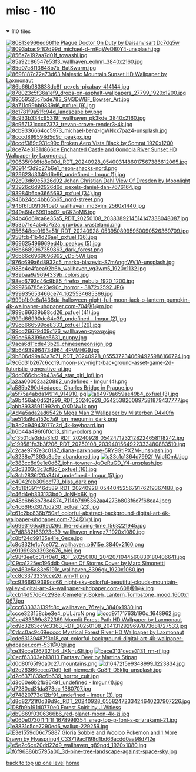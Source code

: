 # misc - 110

<a id=""></a>

## [](/README.MD)
<details open>
<summary>110 files</summary>
<p>

[![80813e966ed66f1e Plague Doctor On Duty by Daisanvisart Dc7dq5w](/.internals/thumbnails/desktop/misc/80813e966ed66f1e_plague_doctor_on_duty_by_daisanvisart_dc7dq5w.jpg "80813e966ed66f1e Plague Doctor On Duty by Daisanvisart Dc7dq5w")](/desktop/misc/80813e966ed66f1e_plague_doctor_on_duty_by_daisanvisart_dc7dq5w.jpg)
[![8093abac9f82d99d_michael-d-rnKqWvO80Y4-unsplash.jpg](/.internals/thumbnails/desktop/misc/8093abac9f82d99d_michael-d-rnKqWvO80Y4-unsplash.jpg "8093abac9f82d99d_michael-d-rnKqWvO80Y4-unsplash.jpg")](/desktop/misc/8093abac9f82d99d_michael-d-rnKqWvO80Y4-unsplash.jpg)
[![856a7e192aa7d01f_towashi.jpg](/.internals/thumbnails/desktop/misc/856a7e192aa7d01f_towashi.jpg "856a7e192aa7d01f_towashi.jpg")](/desktop/misc/856a7e192aa7d01f_towashi.jpg)
[![85a92c86547e53f3_wallhaven_eolmrl_3840x2160.jpg](/.internals/thumbnails/desktop/misc/85a92c86547e53f3_wallhaven_eolmrl_3840x2160.jpg "85a92c86547e53f3_wallhaven_eolmrl_3840x2160.jpg")](/desktop/misc/85a92c86547e53f3_wallhaven_eolmrl_3840x2160.jpg)
[![85d07c8f13648b7b_BatSwarm.jpg](/.internals/thumbnails/desktop/misc/85d07c8f13648b7b_BatSwarm.jpg "85d07c8f13648b7b_BatSwarm.jpg")](/desktop/misc/85d07c8f13648b7b_BatSwarm.jpg)
[![8698187c72e73d63 Majestic Mountain Sunset HD Wallpaper by Laxmonaut](/.internals/thumbnails/desktop/misc/8698187c72e73d63_Majestic%20Mountain%20Sunset%20HD%20Wallpaper%20by%20Laxmonaut.png "8698187c72e73d63 Majestic Mountain Sunset HD Wallpaper by Laxmonaut")](/desktop/misc/8698187c72e73d63_Majestic%20Mountain%20Sunset%20HD%20Wallpaper%20by%20Laxmonaut.png)
[![86b66b983838dc8f_pexels-pixabay-414144.jpg](/.internals/thumbnails/desktop/misc/86b66b983838dc8f_pexels-pixabay-414144.jpg "86b66b983838dc8f_pexels-pixabay-414144.jpg")](/desktop/misc/86b66b983838dc8f_pexels-pixabay-414144.jpg)
[![878023c5f36a1ef9_drops-on-asphalt-wallpapers_27799_1920x1200.jpg](/.internals/thumbnails/desktop/misc/878023c5f36a1ef9_drops-on-asphalt-wallpapers_27799_1920x1200.jpg "878023c5f36a1ef9_drops-on-asphalt-wallpapers_27799_1920x1200.jpg")](/desktop/misc/878023c5f36a1ef9_drops-on-asphalt-wallpapers_27799_1920x1200.jpg)
[![89059525c7bde783_SM3DWBF_Bowser_Art.jpg](/.internals/thumbnails/desktop/misc/89059525c7bde783_SM3DWBF_Bowser_Art.jpg "89059525c7bde783_SM3DWBF_Bowser_Art.jpg")](/desktop/misc/89059525c7bde783_SM3DWBF_Bowser_Art.jpg)
[![8a711c99bb9839d6_pxfuel (9).jpg](/.internals/thumbnails/desktop/misc/8a711c99bb9839d6_pxfuel%20(9).jpg "8a711c99bb9839d6_pxfuel (9).jpg")](/desktop/misc/8a711c99bb9839d6_pxfuel%20(9).jpg)
[![8c1781f9a51fc94d_landscape bw.png](/.internals/thumbnails/desktop/misc/8c1781f9a51fc94d_landscape%20bw.png "8c1781f9a51fc94d_landscape bw.png")](/desktop/misc/8c1781f9a51fc94d_landscape%20bw.png)
[![8c933b334c95319f_wallhaven_pk3kde_3840x2160.jpg](/.internals/thumbnails/desktop/misc/8c933b334c95319f_wallhaven_pk3kde_3840x2160.jpg "8c933b334c95319f_wallhaven_pk3kde_3840x2160.jpg")](/desktop/misc/8c933b334c95319f_wallhaven_pk3kde_3840x2160.jpg)
[![8c957131cccc7373_trevan-crowe-render3-4k.jpg](/.internals/thumbnails/desktop/misc/8c957131cccc7373_trevan-crowe-render3-4k.jpg "8c957131cccc7373_trevan-crowe-render3-4k.jpg")](/desktop/misc/8c957131cccc7373_trevan-crowe-render3-4k.jpg)
[![8cb9336664cc5973_michael-benz-IgWNxx7paz4-unsplash.jpg](/.internals/thumbnails/desktop/misc/8cb9336664cc5973_michael-benz-IgWNxx7paz4-unsplash.jpg "8cb9336664cc5973_michael-benz-IgWNxx7paz4-unsplash.jpg")](/desktop/misc/8cb9336664cc5973_michael-benz-IgWNxx7paz4-unsplash.jpg)
[![8cccd899598d5d9c_peakpx.jpg](/.internals/thumbnails/desktop/misc/8cccd899598d5d9c_peakpx.jpg "8cccd899598d5d9c_peakpx.jpg")](/desktop/misc/8cccd899598d5d9c_peakpx.jpg)
[![8ccdf389c931c99c Broken Aero Vista Black by Somrat 1920x1200](/.internals/thumbnails/desktop/misc/8ccdf389c931c99c_Broken_Aero_Vista___Black___by_somrat%20-%201920x1200.jpg "8ccdf389c931c99c Broken Aero Vista Black by Somrat 1920x1200")](/desktop/misc/8ccdf389c931c99c_Broken_Aero_Vista___Black___by_somrat%20-%201920x1200.jpg)
[![8ce74e3131d866ce Enchanted Castle and Gondola River Sunset HD Wallpaper by Laxmonaut](/.internals/thumbnails/desktop/misc/8ce74e3131d866ce_Enchanted%20Castle%20and%20Gondola%20River%20Sunset%20HD%20Wallpaper%20by%20Laxmonaut.png "8ce74e3131d866ce Enchanted Castle and Gondola River Sunset HD Wallpaper by Laxmonaut")](/desktop/misc/8ce74e3131d866ce_Enchanted%20Castle%20and%20Gondola%20River%20Sunset%20HD%20Wallpaper%20by%20Laxmonaut.png)
[![90635f966fd8e00d_RDT_20240928_0540031486017567386612065.jpg](/.internals/thumbnails/desktop/misc/90635f966fd8e00d_RDT_20240928_0540031486017567386612065.jpg "90635f966fd8e00d_RDT_20240928_0540031486017567386612065.jpg")](/desktop/misc/90635f966fd8e00d_RDT_20240928_0540031486017567386612065.jpg)
[![90914f3d9c27b6e1_neon-shacks-nord.png](/.internals/thumbnails/desktop/misc/90914f3d9c27b6e1_neon-shacks-nord.png "90914f3d9c27b6e1_neon-shacks-nord.png")](/desktop/misc/90914f3d9c27b6e1_neon-shacks-nord.png)
[![929623d3349d6e96_undefined - Imgur (1).jpg](/.internals/thumbnails/desktop/misc/929623d3349d6e96_undefined%20-%20Imgur%20(1).jpg "929623d3349d6e96_undefined - Imgur (1).jpg")](/desktop/misc/929623d3349d6e96_undefined%20-%20Imgur%20(1).jpg)
[![92c93d69e5926d92 Johan Christian Dahl View Of Dresden by Moonlight](/.internals/thumbnails/desktop/misc/92c93d69e5926d92_Johan_Christian_Dahl_-_View_of_Dresden_by_Moonlight.jpg "92c93d69e5926d92 Johan Christian Dahl View Of Dresden by Moonlight")](/desktop/misc/92c93d69e5926d92_Johan_Christian_Dahl_-_View_of_Dresden_by_Moonlight.jpg)
[![93926c6d92926d6d_pexels-daniel-dan-7676164.jpg](/.internals/thumbnails/desktop/misc/93926c6d92926d6d_pexels-daniel-dan-7676164.jpg "93926c6d92926d6d_pexels-daniel-dan-7676164.jpg")](/desktop/misc/93926c6d92926d6d_pexels-daniel-dan-7676164.jpg)
[![93984b6ce3665693_pxfuel (34).jpg](/.internals/thumbnails/desktop/misc/93984b6ce3665693_pxfuel%20(34).jpg "93984b6ce3665693_pxfuel (34).jpg")](/desktop/misc/93984b6ce3665693_pxfuel%20(34).jpg)
[![946b24cc4bb65b65_nord-street.png](/.internals/thumbnails/desktop/misc/946b24cc4bb65b65_nord-street.png "946b24cc4bb65b65_nord-street.png")](/desktop/misc/946b24cc4bb65b65_nord-street.png)
[![946f6fd0910f4be0_wallhaven_md3vjm_2560x1440.jpg](/.internals/thumbnails/desktop/misc/946f6fd0910f4be0_wallhaven_md3vjm_2560x1440.jpg "946f6fd0910f4be0_wallhaven_md3vjm_2560x1440.jpg")](/desktop/misc/946f6fd0910f4be0_wallhaven_md3vjm_2560x1440.jpg)
[![949a6f4c6991bb92_uGK3oM6.jpg](/.internals/thumbnails/desktop/misc/949a6f4c6991bb92_uGK3oM6.jpg "949a6f4c6991bb92_uGK3oM6.jpg")](/desktop/misc/949a6f4c6991bb92_uGK3oM6.jpg)
[![94b46d69ca8e35a5_RDT_20250108_2038389214514147338048087.jpg](/.internals/thumbnails/desktop/misc/94b46d69ca8e35a5_RDT_20250108_2038389214514147338048087.jpg "94b46d69ca8e35a5_RDT_20250108_2038389214514147338048087.jpg")](/desktop/misc/94b46d69ca8e35a5_RDT_20250108_2038389214514147338048087.jpg)
[![953b71e4a54c752a_gruvbox_wasteland.png](/.internals/thumbnails/desktop/misc/953b71e4a54c752a_gruvbox_wasteland.png "953b71e4a54c752a_gruvbox_wasteland.png")](/desktop/misc/953b71e4a54c752a_gruvbox_wasteland.png)
[![956648ce0f93a51f_RDT_20240928_0539508995950090526369709.jpg](/.internals/thumbnails/desktop/misc/956648ce0f93a51f_RDT_20240928_0539508995950090526369709.jpg "956648ce0f93a51f_RDT_20240928_0539508995950090526369709.jpg")](/desktop/misc/956648ce0f93a51f_RDT_20240928_0539508995950090526369709.jpg)
[![958fcb41b4d26ae1_pxfuel (36).jpg](/.internals/thumbnails/desktop/misc/958fcb41b4d26ae1_pxfuel%20(36).jpg "958fcb41b4d26ae1_pxfuel (36).jpg")](/desktop/misc/958fcb41b4d26ae1_pxfuel%20(36).jpg)
[![969625496969ed4b_peakpx (5).jpg](/.internals/thumbnails/desktop/misc/969625496969ed4b_peakpx%20(5).jpg "969625496969ed4b_peakpx (5).jpg")](/desktop/misc/969625496969ed4b_peakpx%20(5).jpg)
[![96b6689967359863_dark_forest.png](/.internals/thumbnails/desktop/misc/96b6689967359863_dark_forest.png "96b6689967359863_dark_forest.png")](/desktop/misc/96b6689967359863_dark_forest.png)
[![96b66c6969696992_yD5I5WH.jpg](/.internals/thumbnails/desktop/misc/96b66c6969696992_yD5I5WH.jpg "96b66c6969696992_yD5I5WH.jpg")](/desktop/misc/96b66c6969696992_yD5I5WH.jpg)
[![976c699a6d8932c5_marko-blazevic-S7mAngnWV1A-unsplash.jpg](/.internals/thumbnails/desktop/misc/976c699a6d8932c5_marko-blazevic-S7mAngnWV1A-unsplash.jpg "976c699a6d8932c5_marko-blazevic-S7mAngnWV1A-unsplash.jpg")](/desktop/misc/976c699a6d8932c5_marko-blazevic-S7mAngnWV1A-unsplash.jpg)
[![988c4c4faea92b6b_wallhaven_vg3wm5_1920x1132.jpg](/.internals/thumbnails/desktop/misc/988c4c4faea92b6b_wallhaven_vg3wm5_1920x1132.jpg "988c4c4faea92b6b_wallhaven_vg3wm5_1920x1132.jpg")](/desktop/misc/988c4c4faea92b6b_wallhaven_vg3wm5_1920x1132.jpg)
[![989baa9a9694339b_colors.jpg](/.internals/thumbnails/desktop/misc/989baa9a9694339b_colors.jpg "989baa9a9694339b_colors.jpg")](/desktop/misc/989baa9a9694339b_colors.jpg)
[![98ec6793c46c9b85_firefox_nebula_1920_1200.jpg](/.internals/thumbnails/desktop/misc/98ec6793c46c9b85_firefox_nebula_1920_1200.jpg "98ec6793c46c9b85_firefox_nebula_1920_1200.jpg")](/desktop/misc/98ec6793c46c9b85_firefox_nebula_1920_1200.jpg)
[![999766785e23e90c_horror - 3872x2592.JPG](/.internals/thumbnails/desktop/misc/999766785e23e90c_horror%20-%203872x2592.jpg "999766785e23e90c_horror - 3872x2592.JPG")](/desktop/misc/999766785e23e90c_horror%20-%203872x2592.JPG)
[![999935653466ce74_1625534685366.jpg](/.internals/thumbnails/desktop/misc/999935653466ce74_1625534685366.jpg "999935653466ce74_1625534685366.jpg")](/desktop/misc/999935653466ce74_1625534685366.jpg)
[![999b1b9c6a1436da_halloween-night-full-moon-jack-o-lantern-pumpkin-4k-wallpaper-uhdpaper.com-704@1@m.jpg](/.internals/thumbnails/desktop/misc/999b1b9c6a1436da_halloween-night-full-moon-jack-o-lantern-pumpkin-4k-wallpaper-uhdpaper.com-704@1@m.jpg "999b1b9c6a1436da_halloween-night-full-moon-jack-o-lantern-pumpkin-4k-wallpaper-uhdpaper.com-704@1@m.jpg")](/desktop/misc/999b1b9c6a1436da_halloween-night-full-moon-jack-o-lantern-pumpkin-4k-wallpaper-uhdpaper.com-704@1@m.jpg)
[![999c66639b98cd26_pxfuel (41).jpg](/.internals/thumbnails/desktop/misc/999c66639b98cd26_pxfuel%20(41).jpg "999c66639b98cd26_pxfuel (41).jpg")](/desktop/misc/999c66639b98cd26_pxfuel%20(41).jpg)
[![999d66990de64c39_undefined - Imgur (2).jpg](/.internals/thumbnails/desktop/misc/999d66990de64c39_undefined%20-%20Imgur%20(2).jpg "999d66990de64c39_undefined - Imgur (2).jpg")](/desktop/misc/999d66990de64c39_undefined%20-%20Imgur%20(2).jpg)
[![99c6666599ce8333_pxfuel (29).jpg](/.internals/thumbnails/desktop/misc/99c6666599ce8333_pxfuel%20(29).jpg "99c6666599ce8333_pxfuel (29).jpg")](/desktop/misc/99c6666599ce8333_pxfuel%20(29).jpg)
[![99cd26679d09c176_wallhaven-zyxvqy.jpg](/.internals/thumbnails/desktop/misc/99cd26679d09c176_wallhaven-zyxvqy.jpg "99cd26679d09c176_wallhaven-zyxvqy.jpg")](/desktop/misc/99cd26679d09c176_wallhaven-zyxvqy.jpg)
[![99ce663199ce6631_puppy.jpg](/.internals/thumbnails/desktop/misc/99ce663199ce6631_puppy.jpg "99ce663199ce6631_puppy.jpg")](/desktop/misc/99ce663199ce6631_puppy.jpg)
[![9aca6d11cde43b29_chineseneonsign.jpg](/.internals/thumbnails/desktop/misc/9aca6d11cde43b29_chineseneonsign.jpg "9aca6d11cde43b29_chineseneonsign.jpg")](/desktop/misc/9aca6d11cde43b29_chineseneonsign.jpg)
[![9b6493996473d964_4PVMHG9.jpg](/.internals/thumbnails/desktop/misc/9b6493996473d964_4PVMHG9.jpg "9b6493996473d964_4PVMHG9.jpg")](/desktop/misc/9b6493996473d964_4PVMHG9.jpg)
[![9b806d99a63a7c71_RDT_20240928_0555372340694925986166724.jpg](/.internals/thumbnails/desktop/misc/9b806d99a63a7c71_RDT_20240928_0555372340694925986166724.jpg "9b806d99a63a7c71_RDT_20240928_0555372340694925986166724.jpg")](/desktop/misc/9b806d99a63a7c71_RDT_20240928_0555372340694925986166724.jpg)
[![9c6d31b267c6cc19_moon-sky-night-background-asset-game-2d-futuristic-generative-ai.jpg](/.internals/thumbnails/desktop/misc/9c6d31b267c6cc19_moon-sky-night-background-asset-game-2d-futuristic-generative-ai.jpg "9c6d31b267c6cc19_moon-sky-night-background-asset-game-2d-futuristic-generative-ai.jpg")](/desktop/misc/9c6d31b267c6cc19_moon-sky-night-background-asset-game-2d-futuristic-generative-ai.jpg)
[![9dd066cbc9b43a64_star_girl_lofi.jpg](/.internals/thumbnails/desktop/misc/9dd066cbc9b43a64_star_girl_lofi.jpg "9dd066cbc9b43a64_star_girl_lofi.jpg")](/desktop/misc/9dd066cbc9b43a64_star_girl_lofi.jpg)
[![a2aa00002aa20882_undefined - Imgur (4).png](/.internals/thumbnails/desktop/misc/a2aa00002aa20882_undefined%20-%20Imgur%20(4).png "a2aa00002aa20882_undefined - Imgur (4).png")](/desktop/misc/a2aa00002aa20882_undefined%20-%20Imgur%20(4).png)
[![a585b290d4edacec_Charles Bridge in Prague.jpg](/.internals/thumbnails/desktop/misc/a585b290d4edacec_Charles%20Bridge%20in%20Prague.jpg "a585b290d4edacec_Charles Bridge in Prague.jpg")](/desktop/misc/a585b290d4edacec_Charles%20Bridge%20in%20Prague.jpg)
[![a5f75a4abda14914_914910.jpg](/.internals/thumbnails/desktop/misc/a5f75a4abda14914_914910.jpg "a5f75a4abda14914_914910.jpg")](/desktop/misc/a5f75a4abda14914_914910.jpg)
[![a64979a659ae49b4_pxfuel (3).jpg](/.internals/thumbnails/desktop/misc/a64979a659ae49b4_pxfuel%20(3).jpg "a64979a659ae49b4_pxfuel (3).jpg")](/desktop/misc/a64979a659ae49b4_pxfuel%20(3).jpg)
[![a9b456ab0d52f299_RDT_20240928_0542538260897581879437777.jpg](/.internals/thumbnails/desktop/misc/a9b456ab0d52f299_RDT_20240928_0542538260897581879437777.jpg "a9b456ab0d52f299_RDT_20240928_0542538260897581879437777.jpg")](/desktop/misc/a9b456ab0d52f299_RDT_20240928_0542538260897581879437777.jpg)
[![abb39335911992cb_OXDNw1k.png](/.internals/thumbnails/desktop/misc/abb39335911992cb_OXDNw1k.png "abb39335911992cb_OXDNw1k.png")](/desktop/misc/abb39335911992cb_OXDNw1k.png)
[![Ad4a5ada2ad6542b Mega Man 2 Wallpaper by Mlsterben D4xl0fn](/.internals/thumbnails/desktop/misc/ad4a5ada2ad6542b_mega_man_2_wallpaper_by_mlsterben-d4xl0fn.jpg "Ad4a5ada2ad6542b Mega Man 2 Wallpaper by Mlsterben D4xl0fn")](/desktop/misc/ad4a5ada2ad6542b_mega_man_2_wallpaper_by_mlsterben-d4xl0fn.jpg)
[![ae516a9da152c7a9_ign_megumin_dark.png](/.internals/thumbnails/desktop/misc/ae516a9da152c7a9_ign_megumin_dark.png "ae516a9da152c7a9_ign_megumin_dark.png")](/desktop/misc/ae516a9da152c7a9_ign_megumin_dark.png)
[![b3d2c94943077c3d_4k-keyboard.jpg](/.internals/thumbnails/desktop/misc/b3d2c94943077c3d_4k-keyboard.jpg "b3d2c94943077c3d_4k-keyboard.jpg")](/desktop/misc/b3d2c94943077c3d_4k-keyboard.jpg)
[![b6b44a496f6f0c13_shiny-colors.png](/.internals/thumbnails/desktop/misc/b6b44a496f6f0c13_shiny-colors.png "b6b44a496f6f0c13_shiny-colors.png")](/desktop/misc/b6b44a496f6f0c13_shiny-colors.png)
[![c13501de3dda3fc0_RDT_20240928_0542471232128224658118242.jpg](/.internals/thumbnails/desktop/misc/c13501de3dda3fc0_RDT_20240928_0542471232128224658118242.jpg "c13501de3dda3fc0_RDT_20240928_0542471232128224658118242.jpg")](/desktop/misc/c13501de3dda3fc0_RDT_20240928_0542471232128224658118242.jpg)
[![c199581fe3b3f206_RDT_20250108_2039401564922333480883510.jpg](/.internals/thumbnails/desktop/misc/c199581fe3b3f206_RDT_20250108_2039401564922333480883510.jpg "c199581fe3b3f206_RDT_20250108_2039401564922333480883510.jpg")](/desktop/misc/c199581fe3b3f206_RDT_20250108_2039401564922333480883510.jpg)
[![c2cae9797e3c0187_diana-parkhouse-5RY9GtjPXZM-unsplash.jpg](/.internals/thumbnails/desktop/misc/c2cae9797e3c0187_diana-parkhouse-5RY9GtjPXZM-unsplash.jpg "c2cae9797e3c0187_diana-parkhouse-5RY9GtjPXZM-unsplash.jpg")](/desktop/misc/c2cae9797e3c0187_diana-parkhouse-5RY9GtjPXZM-unsplash.jpg)
[![c3238e71393c3c9e_abandoned.jpg](/.internals/thumbnails/desktop/misc/c3238e71393c3c9e_abandoned.jpg "c3238e71393c3c9e_abandoned.jpg")](/desktop/misc/c3238e71393c3c9e_abandoned.jpg)
[![c33c1c1364d7992f_Wip1OmU.jpg](/.internals/thumbnails/desktop/misc/c33c1c1364d7992f_Wip1OmU.jpg "c33c1c1364d7992f_Wip1OmU.jpg")](/desktop/misc/c33c1c1364d7992f_Wip1OmU.jpg)
[![c383cc8d9e1e0d67_john-towner-JgOeRuGD_Y4-unsplash.jpg](/.internals/thumbnails/desktop/misc/c383cc8d9e1e0d67_john-towner-JgOeRuGD_Y4-unsplash.jpg "c383cc8d9e1e0d67_john-towner-JgOeRuGD_Y4-unsplash.jpg")](/desktop/misc/c383cc8d9e1e0d67_john-towner-JgOeRuGD_Y4-unsplash.jpg)
[![c3c3303c3c3cf8c7_pxfuel (16).jpg](/.internals/thumbnails/desktop/misc/c3c3303c3c3cf8c7_pxfuel%20(16).jpg "c3c3303c3c3cf8c7_pxfuel (16).jpg")](/desktop/misc/c3c3303c3c3cf8c7_pxfuel%20(16).jpg)
[![c3cb2836f20a34bf_undefined - Imgur (5).jpg](/.internals/thumbnails/desktop/misc/c3cb2836f20a34bf_undefined%20-%20Imgur%20(5).jpg "c3cb2836f20a34bf_undefined - Imgur (5).jpg")](/desktop/misc/c3cb2836f20a34bf_undefined%20-%20Imgur%20(5).jpg)
[![c4042feb309ccf73_bliss_dark.png](/.internals/thumbnails/desktop/misc/c4042feb309ccf73_bliss_dark.png "c4042feb309ccf73_bliss_dark.png")](/desktop/misc/c4042feb309ccf73_bliss_dark.png)
[![c4516f391f46d589_RDT_20240928_054404525679176219367488.jpg](/.internals/thumbnails/desktop/misc/c4516f391f46d589_RDT_20240928_054404525679176219367488.jpg "c4516f391f46d589_RDT_20240928_054404525679176219367488.jpg")](/desktop/misc/c4516f391f46d589_RDT_20240928_054404525679176219367488.jpg)
[![c46d4eb333133bd0_JoNHc6K.jpg](/.internals/thumbnails/desktop/misc/c46d4eb333133bd0_JoNHc6K.jpg "c46d4eb333133bd0_JoNHc6K.jpg")](/desktop/misc/c46d4eb333133bd0_JoNHc6K.jpg)
[![c48e6b63b78e4874_7114b7d95362aa4273b803f6c7f68ea4.jpeg](/.internals/thumbnails/desktop/misc/c48e6b63b78e4874_7114b7d95362aa4273b803f6c7f68ea4.jpeg "c48e6b63b78e4874_7114b7d95362aa4273b803f6c7f68ea4.jpeg")](/desktop/misc/c48e6b63b78e4874_7114b7d95362aa4273b803f6c7f68ea4.jpeg)
[![c4c66f6d307bd230_pxfuel (23).jpg](/.internals/thumbnails/desktop/misc/c4c66f6d307bd230_pxfuel%20(23).jpg "c4c66f6d307bd230_pxfuel (23).jpg")](/desktop/misc/c4c66f6d307bd230_pxfuel%20(23).jpg)
[![c61c2bc836b750af_colorful-abstract-background-digital-art-4k-wallpaper-uhdpaper.com-724@1@l.jpg](/.internals/thumbnails/desktop/misc/c61c2bc836b750af_colorful-abstract-background-digital-art-4k-wallpaper-uhdpaper.com-724@1@l.jpg "c61c2bc836b750af_colorful-abstract-background-digital-art-4k-wallpaper-uhdpaper.com-724@1@l.jpg")](/desktop/misc/c61c2bc836b750af_colorful-abstract-background-digital-art-4k-wallpaper-uhdpaper.com-724@1@l.jpg)
[![c6993166cd99d266_the-relaxing-time_1563221945.jpg](/.internals/thumbnails/desktop/misc/c6993166cd99d266_the-relaxing-time_1563221945.jpg "c6993166cd99d266_the-relaxing-time_1563221945.jpg")](/desktop/misc/c6993166cd99d266_the-relaxing-time_1563221945.jpg)
[![c7d8382f63923c39_wallhaven_nkwqz7_1920x1080.jpg](/.internals/thumbnails/desktop/misc/c7d8382f63923c39_wallhaven_nkwqz7_1920x1080.jpg "c7d8382f63923c39_wallhaven_nkwqz7_1920x1080.jpg")](/desktop/misc/c7d8382f63923c39_wallhaven_nkwqz7_1920x1080.jpg)
[![c8bf24d99135e41e_Gece.jpg](/.internals/thumbnails/desktop/misc/c8bf24d99135e41e_Gece.jpg "c8bf24d99135e41e_Gece.jpg")](/desktop/misc/c8bf24d99135e41e_Gece.jpg)
[![c8c332fe1c7ce072_wallhaven_p97l5e_3840x2160.png](/.internals/thumbnails/desktop/misc/c8c332fe1c7ce072_wallhaven_p97l5e_3840x2160.png "c8c332fe1c7ce072_wallhaven_p97l5e_3840x2160.png")](/desktop/misc/c8c332fe1c7ce072_wallhaven_p97l5e_3840x2160.png)
[![c919998b3393c676_bici.jpg](/.internals/thumbnails/desktop/misc/c919998b3393c676_bici.jpg "c919998b3393c676_bici.jpg")](/desktop/misc/c919998b3393c676_bici.jpg)
[![c98f3ee0c317f0e0_RDT_20250108_2042071044560830180406641.jpg](/.internals/thumbnails/desktop/misc/c98f3ee0c317f0e0_RDT_20250108_2042071044560830180406641.jpg "c98f3ee0c317f0e0_RDT_20250108_2042071044560830180406641.jpg")](/desktop/misc/c98f3ee0c317f0e0_RDT_20250108_2042071044560830180406641.jpg)
[![C9ca1225ec196ddb Queen Of Storms Cover by Marc Simonetti](/.internals/thumbnails/desktop/misc/c9ca1225ec196ddb_Queen%20of%20Storms%20Cover%20by%20Marc%20Simonetti.jpg "C9ca1225ec196ddb Queen Of Storms Cover by Marc Simonetti")](/desktop/misc/c9ca1225ec196ddb_Queen%20of%20Storms%20Cover%20by%20Marc%20Simonetti.jpg)
[![cc463e5d83e5191e_wallhaven_8396gk_1920x1080.jpg](/.internals/thumbnails/desktop/misc/cc463e5d83e5191e_wallhaven_8396gk_1920x1080.jpg "cc463e5d83e5191e_wallhaven_8396gk_1920x1080.jpg")](/desktop/misc/cc463e5d83e5191e_wallhaven_8396gk_1920x1080.jpg)
[![cc8c3373339cce26_win-11.png](/.internals/thumbnails/desktop/misc/cc8c3373339cce26_win-11.png "cc8c3373339cce26_win-11.png")](/desktop/misc/cc8c3373339cce26_win-11.png)
[![cc9366639399cc66_night-sky-colorful-beautiful-clouds-mountain-valley-digital-art-4k-wallpaper-uhdpaper.com-608@1@k.jpg](/.internals/thumbnails/desktop/misc/cc9366639399cc66_night-sky-colorful-beautiful-clouds-mountain-valley-digital-art-4k-wallpaper-uhdpaper.com-608@1@k.jpg "cc9366639399cc66_night-sky-colorful-beautiful-clouds-mountain-valley-digital-art-4k-wallpaper-uhdpaper.com-608@1@k.jpg")](/desktop/misc/cc9366639399cc66_night-sky-colorful-beautiful-clouds-mountain-valley-digital-art-4k-wallpaper-uhdpaper.com-608@1@k.jpg)
[![ccb14d57d64c298e_Cemetery_Bokeh_Lantern_Tombstone_mood_1600x1067.jpg](/.internals/thumbnails/desktop/misc/ccb14d57d64c298e_Cemetery_Bokeh_Lantern_Tombstone_mood_1600x1067.jpg "ccb14d57d64c298e_Cemetery_Bokeh_Lantern_Tombstone_mood_1600x1067.jpg")](/desktop/misc/ccb14d57d64c298e_Cemetery_Bokeh_Lantern_Tombstone_mood_1600x1067.jpg)
[![ccc633333139fc8c_wallhaven_76zejv_3840x1930.jpg](/.internals/thumbnails/desktop/misc/ccc633333139fc8c_wallhaven_76zejv_3840x1930.jpg "ccc633333139fc8c_wallhaven_76zejv_3840x1930.jpg")](/desktop/misc/ccc633333139fc8c_wallhaven_76zejv_3840x1930.jpg)
[![ccce323158cbe3e4_pULJrcN.png](/.internals/thumbnails/desktop/misc/ccce323158cbe3e4_pULJrcN.png "ccce323158cbe3e4_pULJrcN.png")](/desktop/misc/ccce323158cbe3e4_pULJrcN.png)
[![ccd97171763b190c_1648962.jpg](/.internals/thumbnails/desktop/misc/ccd97171763b190c_1648962.jpg "ccd97171763b190c_1648962.jpg")](/desktop/misc/ccd97171763b190c_1648962.jpg)
[![Cce433399e872369 Moonlit Forest Path HD Wallpaper by Laxmonaut](/.internals/thumbnails/desktop/misc/cce433399e872369_Moonlit%20Forest%20Path%20HD%20Wallpaper%20by%20Laxmonaut.png "Cce433399e872369 Moonlit Forest Path HD Wallpaper by Laxmonaut")](/desktop/misc/cce433399e872369_Moonlit%20Forest%20Path%20HD%20Wallpaper%20by%20Laxmonaut.png)
[![cd9c3263cc9c3363_RDT_20250108_2041312929697873681727533.jpg](/.internals/thumbnails/desktop/misc/cd9c3263cc9c3363_RDT_20250108_2041312929697873681727533.jpg "cd9c3263cc9c3363_RDT_20250108_2041312929697873681727533.jpg")](/desktop/misc/cd9c3263cc9c3363_RDT_20250108_2041312929697873681727533.jpg)
[![Cdcc0ac9c69ecccc Mystical Forest River HD Wallpaper by Laxmonaut](/.internals/thumbnails/desktop/misc/cdcc0ac9c69ecccc_Mystical%20Forest%20River%20HD%20Wallpaper%20by%20Laxmonaut.png "Cdcc0ac9c69ecccc Mystical Forest River HD Wallpaper by Laxmonaut")](/desktop/misc/cdcc0ac9c69ecccc_Mystical%20Forest%20River%20HD%20Wallpaper%20by%20Laxmonaut.png)
[![cde63139487f3c18_cat-colorful-background-digital-art-4k-wallpaper-uhdpaper.com-531@0@i.jpg](/.internals/thumbnails/desktop/misc/cde63139487f3c18_cat-colorful-background-digital-art-4k-wallpaper-uhdpaper.com-531@0@i.jpg "cde63139487f3c18_cat-colorful-background-digital-art-4k-wallpaper-uhdpaper.com-531@0@i.jpg")](/desktop/misc/cde63139487f3c18_cat-colorful-background-digital-art-4k-wallpaper-uhdpaper.com-531@0@i.jpg)
[![ce39cce1267321b6_JKNnuSE.jpg](/.internals/thumbnails/desktop/misc/ce39cce1267321b6_JKNnuSE.jpg "ce39cce1267321b6_JKNnuSE.jpg")](/desktop/misc/ce39cce1267321b6_JKNnuSE.jpg)
[![cece3131cece3131_rm-rf.jpg](/.internals/thumbnails/desktop/misc/cece3131cece3131_rm-rf.jpg "cece3131cece3131_rm-rf.jpg")](/desktop/misc/cece3131cece3131_rm-rf.jpg)
[![Cecf63303eb13813 Fantasy Deer by Martina Stipan](/.internals/thumbnails/desktop/misc/cecf63303eb13813_Fantasy%20Deer%20by%20Martina%20Stipan.jpg "Cecf63303eb13813 Fantasy Deer by Martina Stipan")](/desktop/misc/cecf63303eb13813_Fantasy%20Deer%20by%20Martina%20Stipan.jpg)
[![d0d80f65f9da0c27_mountains.png](/.internals/thumbnails/desktop/misc/d0d80f65f9da0c27_mountains.png "d0d80f65f9da0c27_mountains.png")](/desktop/misc/d0d80f65f9da0c27_mountains.png)
[![d16472f5e9348999_1223834.jpg](/.internals/thumbnails/desktop/misc/d16472f5e9348999_1223834.jpg "d16472f5e9348999_1223834.jpg")](/desktop/misc/d16472f5e9348999_1223834.jpg)
[![d2c26366eccc70d9_leif-niemczik-Gp8R_D5klig-unsplash.jpg](/.internals/thumbnails/desktop/misc/d2c26366eccc70d9_leif-niemczik-Gp8R_D5klig-unsplash.jpg "d2c26366eccc70d9_leif-niemczik-Gp8R_D5klig-unsplash.jpg")](/desktop/misc/d2c26366eccc70d9_leif-niemczik-Gp8R_D5klig-unsplash.jpg)
[![d2c6371839c6b639_horror_cult.jpg](/.internals/thumbnails/desktop/misc/d2c6371839c6b639_horror_cult.jpg "d2c6371839c6b639_horror_cult.jpg")](/desktop/misc/d2c6371839c6b639_horror_cult.jpg)
[![d3c60e9b2fb86491_undefined - Imgur (1).jpg](/.internals/thumbnails/desktop/misc/d3c60e9b2fb86491_undefined%20-%20Imgur%20(1).jpg "d3c60e9b2fb86491_undefined - Imgur (1).jpg")](/desktop/misc/d3c60e9b2fb86491_undefined%20-%20Imgur%20(1).jpg)
[![d7280cd31da873dc_1380707.jpg](/.internals/thumbnails/desktop/misc/d7280cd31da873dc_1380707.jpg "d7280cd31da873dc_1380707.jpg")](/desktop/misc/d7280cd31da873dc_1380707.jpg)
[![d74820773d12bf91_undefined - Imgur (3).jpg](/.internals/thumbnails/desktop/misc/d74820773d12bf91_undefined%20-%20Imgur%20(3).jpg "d74820773d12bf91_undefined - Imgur (3).jpg")](/desktop/misc/d74820773d12bf91_undefined%20-%20Imgur%20(3).jpg)
[![d8d82721f0d39d9c_RDT_20240928_0558247233424640237907226.jpg](/.internals/thumbnails/desktop/misc/d8d82721f0d39d9c_RDT_20240928_0558247233424640237907226.jpg "d8d82721f0d39d9c_RDT_20240928_0558247233424640237907226.jpg")](/desktop/misc/d8d82721f0d39d9c_RDT_20240928_0558247233424640237907226.jpg)
[![D8fb9b191d0770e0 Forest Spirit by J Witless](/.internals/thumbnails/desktop/misc/d8fb9b191d0770e0_Forest%20Spirit%20by%20j-witless.png "D8fb9b191d0770e0 Forest Spirit by J Witless")](/desktop/misc/d8fb9b191d0770e0_Forest%20Spirit%20by%20j-witless.png)
[![db9869f0306366b6_red-planet-moon-4k-zj.jpg](/.internals/thumbnails/desktop/misc/db9869f0306366b6_red-planet-moon-4k-zj.jpg "db9869f0306366b6_red-planet-moon-4k-zj.jpg")](/desktop/misc/db9869f0306366b6_red-planet-moon-4k-zj.jpg)
[![e060e0730f1f1f1f_1678999354_sneg-top-p-foni-s-prizrakami-21.jpg](/.internals/thumbnails/desktop/misc/e060e0730f1f1f1f_1678999354_sneg-top-p-foni-s-prizrakami-21.jpg "e060e0730f1f1f1f_1678999354_sneg-top-p-foni-s-prizrakami-21.jpg")](/desktop/misc/e060e0730f1f1f1f_1678999354_sneg-top-p-foni-s-prizrakami-21.jpg)
[![e3831c5ce7290ed6_wallup-229259.jpg](/.internals/thumbnails/desktop/misc/e3831c5ce7290ed6_wallup-229259.jpg "e3831c5ce7290ed6_wallup-229259.jpg")](/desktop/misc/e3831c5ce7290ed6_wallup-229259.jpg)
[![E3e1559d06c75887 Gloria Sobble and Wooloo Pokemon and 1 More Drawn by Flyaspring4 C33719acf198d1bd66acdd0aa98d712e](/.internals/thumbnails/desktop/misc/e3e1559d06c75887___gloria_sobble_and_wooloo_pokemon_and_1_more_drawn_by_flyaspring4__c33719acf198d1bd66acdd0aa98d712e.png "E3e1559d06c75887 Gloria Sobble and Wooloo Pokemon and 1 More Drawn by Flyaspring4 C33719acf198d1bd66acdd0aa98d712e")](/desktop/misc/e3e1559d06c75887___gloria_sobble_and_wooloo_pokemon_and_1_more_drawn_by_flyaspring4__c33719acf198d1bd66acdd0aa98d712e.png)
[![e5e2c6ce20dd22d9_wallhaven_g89pqd_1920x1080.jpg](/.internals/thumbnails/desktop/misc/e5e2c6ce20dd22d9_wallhaven_g89pqd_1920x1080.jpg "e5e2c6ce20dd22d9_wallhaven_g89pqd_1920x1080.jpg")](/desktop/misc/e5e2c6ce20dd22d9_wallhaven_g89pqd_1920x1080.jpg)
[![f6f96886b5795a00_3d-pine-tree-landscape-against-space-sky.jpg](/.internals/thumbnails/desktop/misc/f6f96886b5795a00_3d-pine-tree-landscape-against-space-sky.jpg "f6f96886b5795a00_3d-pine-tree-landscape-against-space-sky.jpg")](/desktop/misc/f6f96886b5795a00_3d-pine-tree-landscape-against-space-sky.jpg)

</p>
</details>


[back to top](#)
[up one level](/desktop/README.MD)
[home](/)
